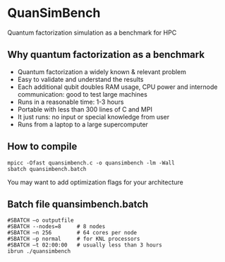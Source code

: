 # QuanSimBench
Quantum factorization simulation as a benchmark for HPC

## Why quantum factorization as a benchmark
- Quantum factorization a widely known & relevant problem
- Easy to validate and understand the results
- Each additional qubit doubles RAM usage, CPU power and internode communication: good to test large machines
- Runs in a reasonable time: 1-3 hours
- Portable with less than 300 lines of C and MPI
- It just runs: no input or special knowledge from user
- Runs from a laptop to a large supercomputer

## How to compile
```
mpicc -Ofast quansimbench.c -o quansimbench -lm -Wall
sbatch quansimbench.batch
```
You may want to add optimization flags for your architecture

## Batch file quansimbench.batch
```
#SBATCH –o outputfile
#SBATCH --nodes=8     # 8 nodes
#SBATCH –n 256        # 64 cores per node
#SBATCH –p normal     # for KNL processors
#SBATCH –t 02:00:00   # usually less than 3 hours
ibrun ./quansimbench
```
